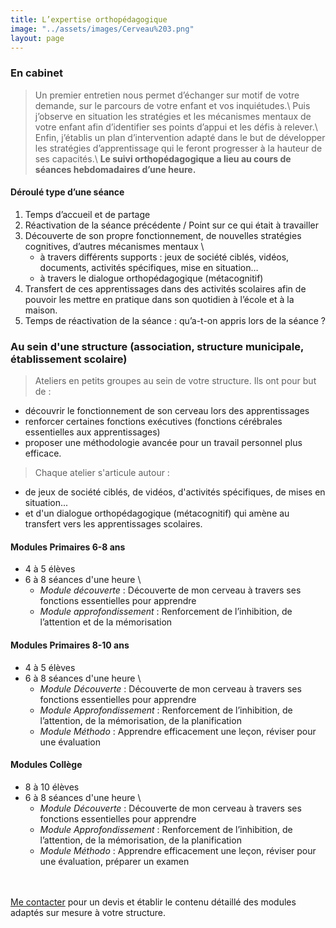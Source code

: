 ```yaml
---
title: L’expertise orthopédagogique
image: "../assets/images/Cerveau%203.png"
layout: page
---
```

### En cabinet
>Un premier entretien nous permet d’échanger sur motif de votre demande, sur le parcours
de votre enfant et vos inquiétudes.\\
>Puis j’observe en situation les stratégies et les mécanismes mentaux de votre
enfant afin d’identifier ses points d’appui et les défis à relever.\\
>Enfin, j’établis un plan d’intervention adapté dans le but de développer les
stratégies d’apprentissage qui le feront progresser à la hauteur de ses capacités.\\
**Le suivi orthopédagogique a lieu au cours de séances hebdomadaires d’une heure.**

#### Déroulé type d’une séance
1. Temps d’accueil et de partage
2. Réactivation de la séance précédente / Point sur ce qui était à travailler
3. Découverte de son propre fonctionnement, de nouvelles stratégies cognitives, d’autres mécanismes mentaux \\
    * à travers différents supports : jeux de société ciblés, vidéos, documents, activités spécifiques, mise en situation…
    * à travers le dialogue orthopédagogique (métacognitif)
4. Transfert de ces apprentissages dans des activités scolaires afin de pouvoir les mettre en pratique dans son quotidien à l’école et à la maison.
5. Temps de réactivation de la séance : qu’a-t-on appris lors de la séance ?

### Au sein d'une structure (association, structure municipale, établissement scolaire)
>Ateliers en petits groupes au sein de votre structure. Ils ont pour but de : 
* découvrir le fonctionnement de son cerveau lors des apprentissages
* renforcer certaines fonctions exécutives (fonctions cérébrales essentielles aux apprentissages) 
* proposer une méthodologie avancée pour un travail personnel plus efficace. 
>
>Chaque atelier s'articule autour :
* de jeux de société ciblés, de vidéos, d'activités spécifiques, de mises en situation... 
* et d'un dialogue orthopédagogique (métacognitif) qui amène au transfert vers les apprentissages scolaires.

#### Modules Primaires 6-8 ans
* 4 à 5 élèves
* 6 à 8 séances d'une heure \\
    * _Module découverte_ : Découverte de mon cerveau à travers ses fonctions essentielles pour apprendre
    * _Module approfondissement_ : Renforcement de l’inhibition, de l’attention et de la mémorisation


#### Modules Primaires 8-10 ans
* 4 à 5 élèves
* 6 à 8 séances d'une heure \\
    * _Module Découverte_ : Découverte de mon cerveau à travers ses fonctions essentielles pour apprendre
    * _Module Approfondissement_ : Renforcement de l’inhibition, de l’attention, de la mémorisation, de la planification
    * _Module Méthodo_ : Apprendre efficacement une leçon, réviser pour une évaluation


#### Modules Collège
* 8 à 10 élèves
* 6 à 8 séances d'une heure \\
    * _Module Découverte_ : Découverte de mon cerveau à travers ses fonctions essentielles pour apprendre
    * _Module Approfondissement_ : Renforcement de l’inhibition, de l’attention, de la mémorisation, de la planification
    * _Module Méthodo_ : Apprendre efficacement une leçon, réviser pour une évaluation, préparer un examen
    <br>
    <br>

[Me contacter]({{site.url}}{{site.baseurl}}/#contact) pour un devis et établir le contenu détaillé des modules adaptés sur mesure à votre structure.